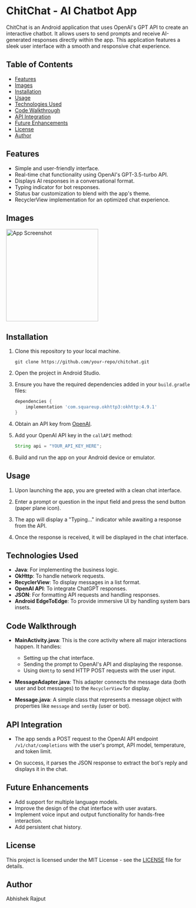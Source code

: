 # ChitChat - AI Chatbot App

ChitChat is an Android application that uses OpenAI's GPT API to create an interactive chatbot. It allows users to send prompts and receive AI-generated responses directly within the app. This application features a sleek user interface with a smooth and responsive chat experience.

## Table of Contents

- [Features](#features)
- [Images](#images)
- [Installation](#installation)
- [Usage](#usage)
- [Technologies Used](#technologies-used)
- [Code Walkthrough](#code-walkthrough)
- [API Integration](#api-integration)
- [Future Enhancements](#future-enhancements)
- [License](#license)
- [Author](#author)


## Features

- Simple and user-friendly interface.
- Real-time chat functionality using OpenAI's GPT-3.5-turbo API.
- Displays AI responses in a conversational format.
- Typing indicator for bot responses.
- Status bar customization to blend with the app's theme.
- RecyclerView implementation for an optimized chat experience.

## Images
<img src="screenshots/Screenshot_2024-08-26-17-45-43-05_9a3c0f303d55a4678b3df58d675dc03a.jpg" alt="App Screenshot" width="250"/>

## Installation

1. Clone this repository to your local machine.
   ```
   git clone https://github.com/your-repo/chitchat.git
   ```

2. Open the project in Android Studio.

3. Ensure you have the required dependencies added in your `build.gradle` files:
   ```gradle
   dependencies {
       implementation 'com.squareup.okhttp3:okhttp:4.9.1'
   }
   ```

4. Obtain an API key from [OpenAI](https://beta.openai.com/signup/).

5. Add your OpenAI API key in the `callAPI` method:
   ```java
   String api = "YOUR_API_KEY_HERE";
   ```

6. Build and run the app on your Android device or emulator.

## Usage

1. Upon launching the app, you are greeted with a clean chat interface.

2. Enter a prompt or question in the input field and press the send button (paper plane icon).

3. The app will display a "Typing..." indicator while awaiting a response from the API.

4. Once the response is received, it will be displayed in the chat interface.

## Technologies Used

- **Java**: For implementing the business logic.
- **OkHttp**: To handle network requests.
- **RecyclerView**: To display messages in a list format.
- **OpenAI API**: To integrate ChatGPT responses.
- **JSON**: For formatting API requests and handling responses.
- **Android EdgeToEdge**: To provide immersive UI by handling system bars insets.

## Code Walkthrough

- **MainActivity.java**: This is the core activity where all major interactions happen. It handles:
  - Setting up the chat interface.
  - Sending the prompt to OpenAI's API and displaying the response.
  - Using `OkHttp` to send HTTP POST requests with the user input.
  
- **MessageAdapter.java**: This adapter connects the message data (both user and bot messages) to the `RecyclerView` for display.

- **Message.java**: A simple class that represents a message object with properties like `message` and `sentBy` (user or bot).

## API Integration

- The app sends a POST request to the OpenAI API endpoint `/v1/chat/completions` with the user's prompt, API model, temperature, and token limit.

- On success, it parses the JSON response to extract the bot's reply and displays it in the chat.

## Future Enhancements

- Add support for multiple language models.
- Improve the design of the chat interface with user avatars.
- Implement voice input and output functionality for hands-free interaction.
- Add persistent chat history.

## License

This project is licensed under the MIT License - see the [LICENSE](LICENSE) file for details.

## Author

Abhishek Rajput

